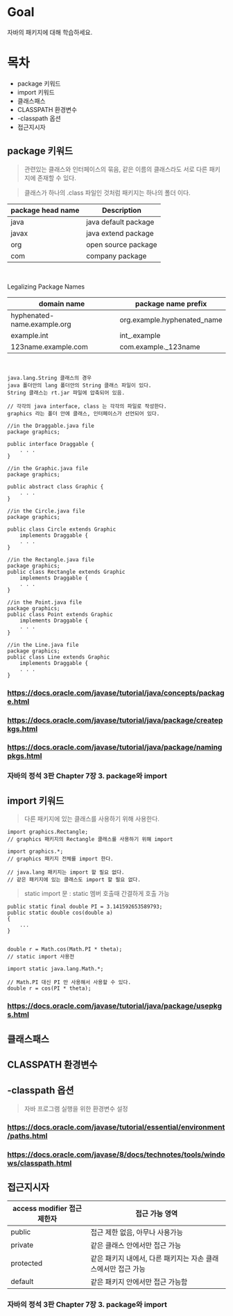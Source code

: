 # Goal

자바의 패키지에 대해 학습하세요.

# 목차

- package 키워드
- import 키워드
- 클래스패스
- CLASSPATH 환경변수
- -classpath 옵션
- 접근지시자

## package 키워드

> 관련있는 클래스와 인터페이스의 묶음, 같은 이름의 클래스라도 서로 다른 패키지에 존재할 수 있다.

> 클래스가 하나의 .class 파일인 것처럼 패키지는 하나의 폴더 이다.

| package head name | Description          |
| ----------------- | -------------------- |
| java              | java default package |
| javax             | java extend package  |
| org               | open source package  |
| com               | company package      |

<br>

Legalizing Package Names

| domain name                 | package name prefix         |
| --------------------------- | --------------------------- |
| hyphenated-name.example.org | org.example.hyphenated_name |
| example.int                 | int\_.example               |
| 123name.example.com         | com.example.\_123name       |

<br>

```
java.lang.String 클래스의 경우
java 폴더안의 lang 폴더안의 String 클래스 파일이 있다.
String 클래스는 rt.jar 파일에 압축되어 있음.
```

```
// 각각의 java interface, class 는 각각의 파일로 작성한다.
graphics 라는 폴더 안에 클래스, 인터페이스가 선언되어 있다.

//in the Draggable.java file
package graphics;

public interface Draggable {
    . . .
}

//in the Graphic.java file
package graphics;

public abstract class Graphic {
    . . .
}

//in the Circle.java file
package graphics;

public class Circle extends Graphic
    implements Draggable {
    . . .
}

//in the Rectangle.java file
package graphics;
public class Rectangle extends Graphic
    implements Draggable {
    . . .
}

//in the Point.java file
package graphics;
public class Point extends Graphic
    implements Draggable {
    . . .
}

//in the Line.java file
package graphics;
public class Line extends Graphic
    implements Draggable {
    . . .
}
```

### https://docs.oracle.com/javase/tutorial/java/concepts/package.html

### https://docs.oracle.com/javase/tutorial/java/package/createpkgs.html

### https://docs.oracle.com/javase/tutorial/java/package/namingpkgs.html

### 자바의 정석 3판 Chapter 7장 3. package와 import

## import 키워드

> 다른 패키지에 있는 클래스를 사용하기 위해 사용한다.

```
import graphics.Rectangle;
// graphics 패키지의 Rectangle 클래스를 사용하기 위해 import

import graphics.*;
// graphics 패키지 전체를 import 한다.

// java.lang 패키지는 import 할 필요 없다.
// 같은 패키지에 있는 클래스도 import 할 필요 없다.
```

> static import 문 : static 멤버 호출때 간결하게 호출 가능

```
public static final double PI = 3.141592653589793;
public static double cos(double a)
{
    ...
}


double r = Math.cos(Math.PI * theta);
// static import 사용전

import static java.lang.Math.*;

// Math.PI 대신 PI 만 사용해서 사용할 수 있다.
double r = cos(PI * theta);
```

### https://docs.oracle.com/javase/tutorial/java/package/usepkgs.html

## 클래스패스

## CLASSPATH 환경변수

## -classpath 옵션

> 자바 프로그램 실행을 위한 환경변수 설정

### https://docs.oracle.com/javase/tutorial/essential/environment/paths.html

### https://docs.oracle.com/javase/8/docs/technotes/tools/windows/classpath.html

## 접근지시자

| access modifier 접근 제한자 | 접근 가능 영역                                                |
| --------------------------- | ------------------------------------------------------------- |
| public                      | 접근 제한 없음, 아무나 사용가능                               |
| private                     | 같은 클래스 안에서만 접근 가능                                |
| protected                   | 같은 패키지 내에서, 다른 패키지는 자손 클래스에서만 접근 가능 |
| default                     | 같은 패키지 안에서만 접근 가능함                              |

### 자바의 정석 3판 Chapter 7장 3. package와 import
